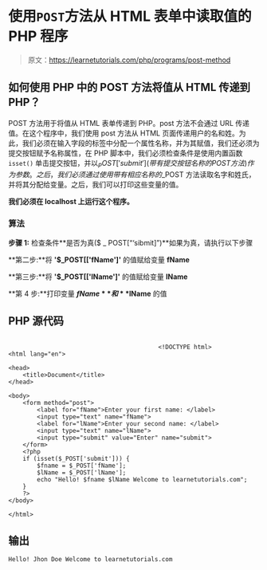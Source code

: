 # 使用`POST`方法从 HTML 表单中读取值的 PHP 程序

> 原文：<https://learnetutorials.com/php/programs/post-method>

## 如何使用 PHP 中的 POST 方法将值从 HTML 传递到 PHP？

POST 方法用于将值从 HTML 表单传递到 PHP。post 方法不会通过 URL 传递值。在这个程序中，我们使用 post 方法从 HTML 页面传递用户的名和姓。为此，我们必须在输入字段的标签中分配一个属性名称，并为其赋值，我们还必须为提交按钮赋予名称属性，在 PHP 脚本中，我们必须检查条件是使用内置函数`isset()` 单击提交按钮，并以$_POST['submit'](带有提交按钮名称的 POST 方法)作为参数。之后，我们必须通过使用带有相应名称的$_POST 方法读取名字和姓氏，并将其分配给变量。之后，我们可以打印这些变量的值。

**我们必须在 localhost 上运行这个程序。**

### 算法

**步骤 1:** 检查条件**是否为真($ _ POST[“‘sibmit]”)**如果为真，请执行以下步骤

**第二步:**将 **'$_POST[['fName']'** 的值赋给变量 **fName**

**第三步:**将 **'$_POST[['lName']'** 的值赋给变量 **lName**

**第 4 步:**打印变量 **$fName** 和 **$lName** 的值

## PHP 源代码

```

                                          <!DOCTYPE html>
<html lang="en">

<head>
    <title>Document</title>
</head>

<body>
    <form method="post">
        <label for="fName">Enter your first name: </label>
        <input type="text" name="fName">
        <label for="lName">Enter your second name: </label>
        <input type="text" name="lName">
        <input type="submit" value="Enter" name="submit">
    </form>
    <?php
    if (isset($_POST['submit'])) {
        $fname = $_POST['fName'];
        $lName = $_POST['lName'];
        echo "Hello! $fname $lName Welcome to learnetutorials.com";
    }
    ?>
</body>

</html>

```

## 输出

```
Hello! Jhon Doe Welcome to learnetutorials.com
```